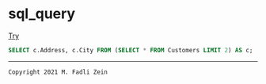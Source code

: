 # sql_query

[Try](https://www.w3schools.com/sql/trysql.asp?filename=trysql_select_columns)

```sql
SELECT c.Address, c.City FROM (SELECT * FROM Customers LIMIT 2) AS c;
```

---

```
Copyright 2021 M. Fadli Zein
```